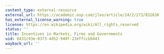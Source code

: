 ```yaml
---
content_type: external-resource
external_url: https://academic.oup.com/jleo/article/24/2/273/832630
has_external_license_warning: true
license: https://en.wikipedia.org/wiki/All_rights_reserved
status: ''
title: Incentives in Markets, Firms and Governments
uid: 8431c93e-0373-4d52-940f-23effccbb443
wayback_url: ''
---
```

